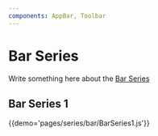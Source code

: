 ```yaml
---
components: AppBar, Toolbar
---
```


# Bar Series

Write something here about the [Bar  Series](https://material.io/guidelines/layout/structure.html#structure-app-bar)

## Bar Series 1

{{demo='pages/series/bar/BarSeries1.js'}}
